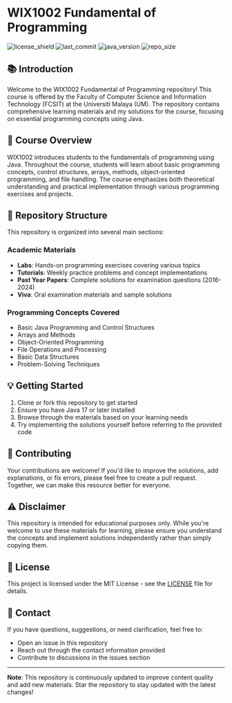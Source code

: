 # WIX1002 Fundamental of Programming

![license_shield](https://img.shields.io/github/license/MarcusMQF/UM-WIX1002-FOP)
![last_commit](https://img.shields.io/github/last-commit/MarcusMQF/UM-WIX1002-FOP)
![java_version](https://img.shields.io/badge/Java-17%2B-blue)
![repo_size](https://img.shields.io/github/repo-size/MarcusMQF/UM-WIX1002-FOP)

## 📚 Introduction

Welcome to the WIX1002 Fundamental of Programming repository! This course is offered by the Faculty of Computer Science and Information Technology (FCSIT) at the Universiti Malaya (UM). The repository contains comprehensive learning materials and my solutions for the course, focusing on essential programming concepts using Java.

## 🎯 Course Overview

WIX1002 introduces students to the fundamentals of programming using Java. Throughout the course, students will learn about basic programming concepts, control structures, arrays, methods, object-oriented programming, and file handling. The course emphasizes both theoretical understanding and practical implementation through various programming exercises and projects.

## 📂 Repository Structure

This repository is organized into several main sections:

### Academic Materials
- **Labs**: Hands-on programming exercises covering various topics
- **Tutorials**: Weekly practice problems and concept implementations
- **Past Year Papers**: Complete solutions for examination questions (2016-2024)
- **Viva**: Oral examination materials and sample solutions

### Programming Concepts Covered
- Basic Java Programming and Control Structures
- Arrays and Methods
- Object-Oriented Programming
- File Operations and Processing
- Basic Data Structures
- Problem-Solving Techniques

## 💡 Getting Started

1. Clone or fork this repository to get started
2. Ensure you have Java 17 or later installed
3. Browse through the materials based on your learning needs
4. Try implementing the solutions yourself before referring to the provided code

## 🤝 Contributing

Your contributions are welcome! If you'd like to improve the solutions, add explanations, or fix errors, please feel free to create a pull request. Together, we can make this resource better for everyone.

## ⚠️ Disclaimer

This repository is intended for educational purposes only. While you're welcome to use these materials for learning, please ensure you understand the concepts and implement solutions independently rather than simply copying them.

## 📝 License

This project is licensed under the MIT License - see the [LICENSE](LICENSE) file for details.

## 📧 Contact

If you have questions, suggestions, or need clarification, feel free to:
- Open an issue in this repository
- Reach out through the contact information provided
- Contribute to discussions in the issues section

---

**Note**: This repository is continuously updated to improve content quality and add new materials. Star the repository to stay updated with the latest changes!
